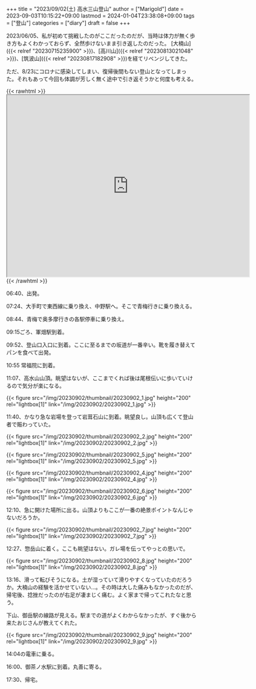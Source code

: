 +++
title = "2023/09/02(土) 高水三山登山"
author = ["Marigold"]
date = 2023-09-03T10:15:22+09:00
lastmod = 2024-01-04T23:38:08+09:00
tags = ["登山"]
categories = ["diary"]
draft = false
+++

2023/06/05、私が初めて挑戦したのがここだったのだが、当時は体力が無く歩き方もよくわかっておらず、全然歩けないまま引き返したのだった。
[大楠山]({{< relref "20230715235900" >}})、[高川山]({{< relref "20230813021048" >}})、[筑波山]({{< relref "20230817182908" >}})を経てリベンジしてきた。

ただ、8/23にコロナに感染してしまい、復帰後間もない登山となってしまった。それもあって今回も体調が芳しく無く途中で引き返そうかと何度も考える。

{{< rawhtml >}} <iframe src="https://www.google.com/maps/d/embed?mid=1udkIg4mmWXFduKYKcBqgybuLl4sbJvU&ehbc=2E312F&noprof=1" width="640" height="480"></iframe> {{< /rawhtml >}}

06:40、出発。

07:24、大手町で東西線に乗り換え、中野駅へ。そこで青梅行きに乗り換える。

08:44、青梅で奥多摩行きの各駅停車に乗り換え。

09:15ごろ、軍畑駅到着。

09:52、登山口入口に到着。ここに至るまでの坂道が一番辛い。靴を履き替えてパンを食べて出発。

10:55 常福院に到着。

11:07、高水山山頂。眺望はないが、ここまでくれば後は尾根伝いに歩いていけるので気分が楽になる。

{{< figure src="/img/20230902/thumbnail/20230902_1.jpg" height="200" rel="lightbox[1]" link="/img/20230902/20230902_1.jpg" >}}

11:40、かなり急な岩場を登って岩茸石山に到着。眺望良し。山頂も広くて登山者で賑わっていた。

{{< figure src="/img/20230902/thumbnail/20230902_2.jpg" height="200" rel="lightbox[1]" link="/img/20230902/20230902_2.jpg" >}}

{{< figure src="/img/20230902/thumbnail/20230902_5.jpg" height="200" rel="lightbox[1]" link="/img/20230902/20230902_5.jpg" >}}

{{< figure src="/img/20230902/thumbnail/20230902_4.jpg" height="200" rel="lightbox[1]" link="/img/20230902/20230902_4.jpg" >}}

{{< figure src="/img/20230902/thumbnail/20230902_6.jpg" height="200" rel="lightbox[1]" link="/img/20230902/20230902_6.jpg" >}}

12:10、急に開けた場所に出る。山頂よりもここが一番の絶景ポイントなんじゃないだろうか。

{{< figure src="/img/20230902/thumbnail/20230902_7.jpg" height="200" rel="lightbox[1]" link="/img/20230902/20230902_7.jpg" >}}

12:27、惣岳山に着く。ここも眺望はない。ガレ場を伝ってやっとの思いで。

{{< figure src="/img/20230902/thumbnail/20230902_8.jpg" height="200" rel="lightbox[1]" link="/img/20230902/20230902_8.jpg" >}}

13:16、滑って転びそうになる。土が湿っていて滑りやすくなっていたのだろうか。大楠山の経験を活かせていない...。その時は大した痛みもなかったのだが、帰宅後、捻挫だったのが右足が凄まじく痛む。よく家まで帰ってこれたなと思う。

下山、御岳駅の線路が見える。駅までの道がよくわからなかったが、すぐ後から来たおじさんが教えてくれた。

{{< figure src="/img/20230902/thumbnail/20230902_9.jpg" height="200" rel="lightbox[1]" link="/img/20230902/20230902_9.jpg" >}}

14:04の電車に乗る。

16:00、御茶ノ水駅に到着。丸善に寄る。

17:30、帰宅。
